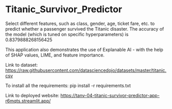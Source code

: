 # Titanic_Survivor_Predictor
 
Select different features, such as class, gender, age, ticket fare, etc. to predict whether a passenger survived the Titanic disaster. The accuracy of the model (which is tuned on specific hyperparameters) is 0.8379888268156425

This application also demonstrates the use of Explanable AI - with the help of SHAP values, LIME, and feature importance.

Link to dataset: https://raw.githubusercontent.com/datasciencedojo/datasets/master/titanic.csv

To install all the requirements: pip install -r requirements.txt

Link to deployed website: https://tanv-04-titanic-survivor-predictor-app-r6mqts.streamlit.app/
